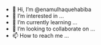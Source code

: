 - 👋 Hi, I’m @enamulhaquehabiba
- 👀 I’m interested in ...
- 🌱 I’m currently learning ...
- 💞️ I’m looking to collaborate on ...
- 📫 How to reach me ...

<!---
enamulhaquehabiba/enamulhaquehabiba is a ✨ special ✨ repository because its `README.md` (this file) appears on your GitHub profile.
You can click the Preview link to take a look at your changes.
--->
